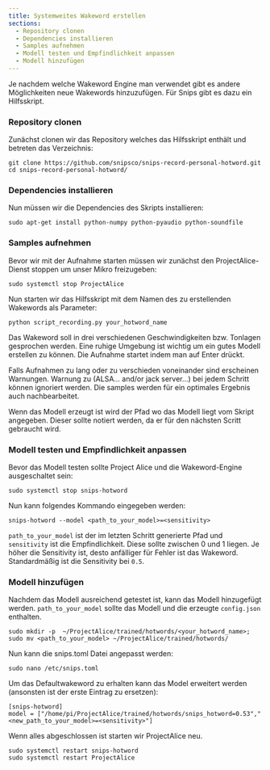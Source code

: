 ```yaml
---
title: Systemweites Wakeword erstellen
sections:
  - Repository clonen
  - Dependencies installieren
  - Samples aufnehmen
  - Modell testen und Empfindlichkeit anpassen
  - Modell hinzufügen
---
```


Je nachdem welche Wakeword Engine man verwendet gibt es andere Möglichkeiten neue Wakewords hinzuzufügen. Für Snips gibt es dazu ein Hilfsskript.

### Repository clonen

Zunächst clonen wir das Repository welches das Hilfsskript enthält und betreten das Verzeichnis:

```
git clone https://github.com/snipsco/snips-record-personal-hotword.git
cd snips-record-personal-hotword/
```

### Dependencies installieren

Nun müssen wir die Dependencies des Skripts installieren:

```
sudo apt-get install python-numpy python-pyaudio python-soundfile
```

### Samples aufnehmen

Bevor wir mit der Aufnahme starten müssen wir zunächst den ProjectAlice-Dienst stoppen um unser Mikro freizugeben:

```
sudo systemctl stop ProjectAlice
```

Nun starten wir das Hilfsskript mit dem Namen des zu erstellenden Wakewords als Parameter:

```
python script_recording.py your_hotword_name
```

Das Wakeword soll in drei verschiedenen Geschwindigkeiten bzw. Tonlagen gesprochen werden. Eine ruhige Umgebung ist wichtig um ein gutes Modell erstellen zu können. Die Aufnahme startet indem man auf Enter drückt.

Falls Aufnahmen zu lang oder zu verschieden voneinander sind erscheinen Warnungen. Warnung zu (ALSA... and/or jack server...) bei jedem Schritt können ignoriert werden. Die samples werden für ein optimales Ergebnis auch nachbearbeitet.

Wenn das Modell erzeugt ist wird der Pfad wo das Modell liegt vom Skript angegeben. Dieser sollte notiert werden, da er für den nächsten Scritt gebraucht wird.

### Modell testen und Empfindlichkeit anpassen

Bevor das Modell testen sollte Project Alice und die Wakeword-Engine ausgeschaltet sein:

```
sudo systemctl stop snips-hotword
```

Nun kann folgendes Kommando eingegeben werden:

```
snips-hotword --model <path_to_your_model>=<sensitivity>
```

`path_to_your_model` ist der im letzten Schritt generierte Pfad und `sensitivity` ist die Empfindlichkeit. Diese sollte zwischen 0 und 1 liegen. Je höher die Sensitivity ist, desto anfälliger für Fehler ist das Wakeword. Standardmäßig ist die Sensitivity bei `0.5`.

### Modell hinzufügen

Nachdem das Modell ausreichend getestet ist, kann das Modell hinzugefügt werden. `path_to_your_model` sollte das Modell und die erzeugte `config.json` enthalten. 

```
sudo mkdir -p  ~/ProjectAlice/trained/hotwords/<your_hotword_name>; sudo mv <path_to_your_model> ~/ProjectAlice/trained/hotwords/
```

Nun kann die snips.toml Datei angepasst werden:

```
sudo nano /etc/snips.toml
```

Um das Defaultwakeword zu erhalten kann das Model erweitert werden (ansonsten ist der erste Eintrag zu ersetzen):
```
[snips-hotword]
model = ["/home/pi/ProjectAlice/trained/hotwords/snips_hotword=0.53","<new_path_to_your_model>=<sensitivity>"]
```

Wenn alles abgeschlossen ist starten wir ProjectAlice neu.

```
sudo systemctl restart snips-hotword
sudo systemctl restart ProjectAlice
```